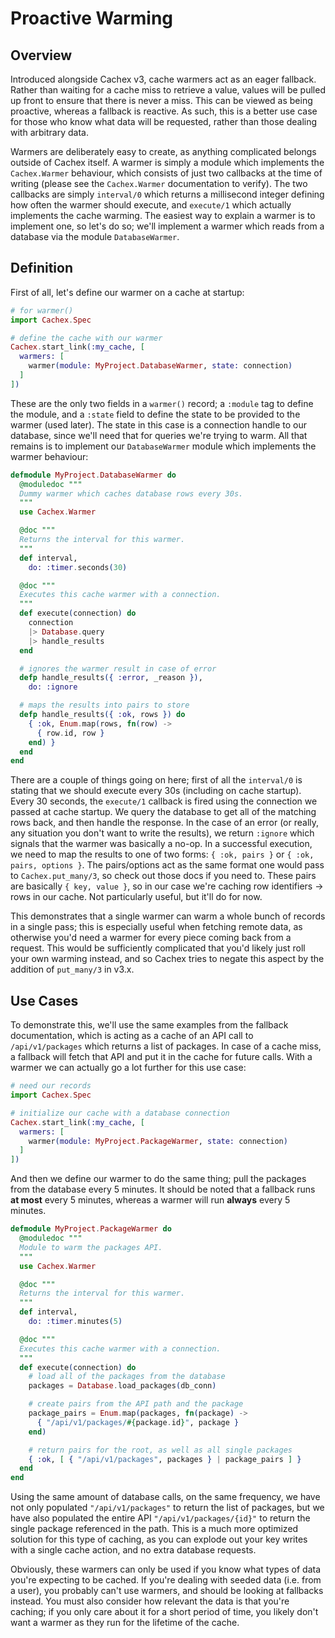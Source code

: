 # Proactive Warming

## Overview

Introduced alongside Cachex v3, cache warmers act as an eager fallback. Rather than waiting for a cache miss to retrieve a value, values will be pulled up front to ensure that there is never a miss. This can be viewed as being proactive, whereas a fallback is reactive. As such, this is a better use case for those who know what data will be requested, rather than those dealing with arbitrary data.

Warmers are deliberately easy to create, as anything complicated belongs outside of Cachex itself. A warmer is simply a module which implements the `Cachex.Warmer` behaviour, which consists of just two callbacks at the time of writing (please see the `Cachex.Warmer` documentation to verify). The two callbacks are simply `interval/0` which returns a millisecond integer defining how often the warmer should execute, and `execute/1` which actually implements the cache warming. The easiest way to explain a warmer is to implement one, so let's do so; we'll implement a warmer which reads from a database via the module `DatabaseWarmer`.

## Definition

First of all, let's define our warmer on a cache at startup:

```elixir
# for warmer()
import Cachex.Spec

# define the cache with our warmer
Cachex.start_link(:my_cache, [
  warmers: [
    warmer(module: MyProject.DatabaseWarmer, state: connection)
  ]
])
```

These are the only two fields in a `warmer()` record; a `:module` tag to define the module, and a `:state` field to define the state to be provided to the warmer (used later). The state in this case is a connection handle to our database, since we'll need that for queries we're trying to warm. All that remains is to implement our `DatabaseWarmer` module which implements the warmer behaviour:

```elixir
defmodule MyProject.DatabaseWarmer do
  @moduledoc """
  Dummy warmer which caches database rows every 30s.
  """
  use Cachex.Warmer

  @doc """
  Returns the interval for this warmer.
  """
  def interval,
    do: :timer.seconds(30)

  @doc """
  Executes this cache warmer with a connection.
  """
  def execute(connection) do
    connection
    |> Database.query
    |> handle_results
  end

  # ignores the warmer result in case of error
  defp handle_results({ :error, _reason }),
    do: :ignore

  # maps the results into pairs to store
  defp handle_results({ :ok, rows }) do
    { :ok, Enum.map(rows, fn(row) ->
      { row.id, row }
    end) }
  end
end
```

There are a couple of things going on here; first of all the `interval/0` is stating that we should execute every 30s (including on cache startup). Every 30 seconds, the `execute/1` callback is fired using the connection we passed at cache startup. We query the database to get all of the matching rows back, and then handle the response. In the case of an error (or really, any situation you don't want to write the results), we return `:ignore` which signals that the warmer was basically a no-op. In a successful execution, we need to map the results to one of two forms: `{ :ok, pairs }` or `{ :ok, pairs, options }`. The pairs/options act as the same format one would pass to `Cachex.put_many/3`, so check out those docs if you need to. These pairs are basically `{ key, value }`, so in our case we're caching row identifiers -> rows in our cache. Not particularly useful, but it'll do for now.

This demonstrates that a single warmer can warm a whole bunch of records in a single pass; this is especially useful when fetching remote data, as otherwise you'd need a warmer for every piece coming back from a request. This would be sufficiently complicated that you'd likely just roll your own warming instead, and so Cachex tries to negate this aspect by the addition of `put_many/3` in v3.x.

## Use Cases

To demonstrate this, we'll use the same examples from the fallback documentation, which is acting as a cache of an API call to `/api/v1/packages` which returns a list of packages. In case of a cache miss, a fallback will fetch that API and put it in the cache for future calls. With a warmer we can actually go a lot further for this use case:

```elixir
# need our records
import Cachex.Spec

# initialize our cache with a database connection
Cachex.start_link(:my_cache, [
  warmers: [
    warmer(module: MyProject.PackageWarmer, state: connection)
  ]
])
```

And then we define our warmer to do the same thing; pull the packages from the database every 5 minutes. It should be noted that a fallback runs **at most** every 5 minutes, whereas a warmer will run **always** every 5 minutes.

```elixir
defmodule MyProject.PackageWarmer do
  @moduledoc """
  Module to warm the packages API.
  """
  use Cachex.Warmer

  @doc """
  Returns the interval for this warmer.
  """
  def interval,
    do: :timer.minutes(5)

  @doc """
  Executes this cache warmer with a connection.
  """
  def execute(connection) do
    # load all of the packages from the database
    packages = Database.load_packages(db_conn)

    # create pairs from the API path and the package
    package_pairs = Enum.map(packages, fn(package) ->
      { "/api/v1/packages/#{package.id}", package }
    end)

    # return pairs for the root, as well as all single packages
    { :ok, [ { "/api/v1/packages", packages } | package_pairs ] }
  end
end
```

Using the same amount of database calls, on the same frequency, we have not only populated `"/api/v1/packages"` to return the list of packages, but we have also populated the entire API `"/api/v1/packages/{id}"` to return the single package referenced in the path. This is a much more optimized solution for this type of caching, as you can explode out your key writes with a single cache action, and no extra database requests.

Obviously, these warmers can only be used if you know what types of data you're expecting to be cached. If you're dealing with seeded data (i.e. from a user), you probably can't use warmers, and should be looking at fallbacks instead. You must also consider how relevant the data is that you're caching; if you only care about it for a short period of time, you likely don't want a warmer as they run for the lifetime of the cache.
